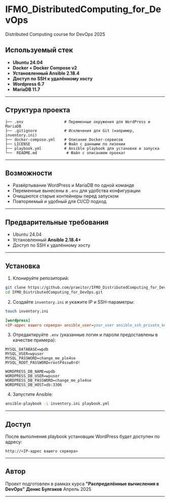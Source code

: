 # IFMO_DistributedComputing_for_DevOps
Distributed Computing course for DevOps 2025

## Используемый стек

- **Ubuntu 24.04**
- **Docker + Docker Compose v2**
- **Установленный Ansible 2.18.4**
- **Доступ по SSH к удалённому хосту**
- **Wordpress 6.7**
- **MariaDB 11.7**

---

## Структура проекта

```
├── .env                  # Переменные окружения для WordPress и MariaDB
├── .gitignore            # Исключения для Git (например, inventory.ini)
├── docker-compose.yml    # Описание Docker-сервисов
├── LICENSE               # Файл с данными по лизении
├── playbook.yml          # Ansible playbook для установки и запуска
└──  README.md             # Файл с описанием проекат
```

---

## Возможности

- Развёртывание WordPress и MariaDB по одной команде
- Переменные вынесены в `.env` для удобства конфигурации
- Очищаются старые контейнеры перед запуском
- Повторяемый и удобный для CI/CD подход

---

## Предварительные требования

- Ubuntu 24.04
- Установленный **Ansible 2.18.4+**
- Доступ по SSH к удалённому хосту

---

## Установка

1. Клонируйте репозиторий:

```bash
git clone https://github.com/praeitor/IFMO_DistributedComputing_for_DevOps.git
cd IFMO_DistributedComputing_for_DevOps.git
```

2. Создайте `inventory.ini` и укажите IP и SSH-параметры:

```bash
touch inventory.ini
```

```ini
[wordpress]
<IP-адрес вашего сервера> ansible_user=your_user ansible_ssh_private_key_file=~/.ssh/id_rsa ansible_python_interpreter=/usr/bin/python3.12
```

3. Отредактируйте `.env` (указанные логин и пароли предоставлены в качестве примера):

```env
MYSQL_DATABASE=wpdb
MYSQL_USER=wpuser
MYSQL_PASSWORD=change_me_ple4se
MYSQL_ROOT_PASSWORD=rootP4ssw0rd!

WORDPRESS_DB_NAME=wpdb
WORDPRESS_DB_USER=wpuser
WORDPRESS_DB_PASSWORD=change_me_ple4se
WORDPRESS_DB_HOST=db:3306
```

4. Запустите Ansible:

```bash
ansible-playbook -i inventory.ini playbook.yml
```

---

## Доступ

После выполнения playbook установщик WordPress будет доступен по адресу:

```
http://<IP-адрес вашего сервера>
```

---

## Автор

Проект подготовлен в рамках курса **"Распределённые вычисления в DevOps"**
**Денис Булгаков**
Апрель 2025

---